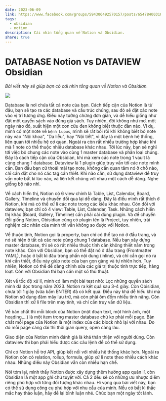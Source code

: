 ```yaml
---
date: 2023-06-09
link: https://www.facebook.com/groups/594306492570157/posts/654784003189072/
tags:
  - obsidian
  - notion
description: Cái nhìn tổng quan về Notion và Obsidian.
share: true
---
```


# DATABASE Notion vs DATAVIEW Obsidian
*Bài viết này sẽ giúp bạn có cái nhìn tổng quan về Notion và Obsidian.* 

![](https://i.imgur.com/vrikCw3.png)

Database là nơi chứa tất cả note của bạn. Cách tiếp cận của Notion là từ đầu, bạn sẽ tạo ra các database và cấu trúc chúng, sau đó sẽ đặt các note vào vị trí tương ứng. Điều này tưởng chừng đơn giản, và dễ hiểu giống như đặt một quyển sách vào đúng giá sách. Tuy nhiên, đời không như mơ, một ngày nào đó, xuất hiện một con cừu đen không biết thuộc đàn nào. Ví dụ, mình có một note về `bệnh Lupus`, mình sẽ rất bối rối khi không biết bỏ note này vào "Nội khoa", "Da liễu", hay "Nội tiết", vì đây là một bệnh hệ thống, liên quan tới nhiều hệ cơ quan. Ngoài ra còn rất nhiều trường hợp khác khi mà 1 note có thể thuộc nhiều database khác nhau. Tới lúc này, bạn sẽ nghĩ tới việc bỏ chung các note vào cùng 1 master database và phân loại chúng. Đây là cách tiếp cận của Obsidian, khi mà xem các note trong 1 vault là cùng chung 1 database. Dataview là 1 plugin giúp truy vấn tới các note mình cần. Ban đầu bạn cứ thoải mái tạo note, không cần quan tâm nó ở chỗ nào, chỉ cần đặt cho nó các tag cần thiết. Khi nào cần, sử dụng dataview để truy vấn note bất kì lúc nào, và liên kết chúng với nhau một cách dễ dàng. Nghe giống bộ não nhỉ.

Về cách hiển thị, Notion có 6 view chính là Table, List, Calendar, Board, Gallery, Timeline và chuyển đổi qua lại dễ dàng. Đây là điều mình rất thích ở Notion, khi mà có thể xử lí các note trong các kiểu khác nhau. Còn đối với dataview, bạn chỉ có 4 view: Table, List, Calendar, Task. Những cách hiển thị khác (Board, Gallery, Timeline) cần phải cài dùng plugin. Và để chuyển đổi giống Notion, Obisidian cũng có plugin tên là Project, tuy nhiên, trải nghiệm các nhân của mình thì vẫn không so được với Notion.

Về thuộc tính, Notion gọi là property, bạn chỉ có thể tạo nó ở đầu trang, và nó sẽ hiện ở tất cả các note cùng chung 1 database. Nếu bạn xây dựng master database, thì sẽ có rất nhiều thuộc tính cần không thiết nằm trong note khác. Còn với Obsidian, bạn có thể đặt nó ở đầu trang (Frontmatter YAML), hoặc ở bất kì đâu trong phần nội dung (inline), và chỉ cần gọi nó ra khi cần thiết, điều này giúp note của bạn gọn gàng và tự nhiên hơn. Tuy nhiên, Notion có thể dễ dàng chỉnh sửa các giá trị thuộc tính trực tiếp, hàng loạt. Còn với Obsidian thì bạn cần một số thủ thuật.

Xét về tốc độ xử lí, mình có làm một bài test nhỏ: Lọc những quyển sách mình đã đọc trong năm 2023. Notion ra kết quả sau 3-4 giây. Còn Obisidian, chưa tới 1 giây (vừa bấm ENTER) đã có kết quả. Điều này khá dễ hiểu khi mà Notion sử dụng đám mây lưu trữ, mà còn phải ôm đồm nhiều tính năng. Còn Obsidian thì xử lí file trên máy tính, và chỉ cần truy vấn dữ liệu.

Về bản chất thì mỗi block của Notion (một đoạn text, một hình ảnh, một heading,...) là một item trong master database chứ ko phải mỗi page. Bản chất mỗi page của Notion là một index của các block nhỏ lại với nhau. Do đó mỗi page càng dài thì thời gian query, open càng lâu.

Giao diện của Notion mình đánh giá là khá thân thiện với người dùng. Còn dataview thì bạn phải hiểu được các câu lệnh để có thể sử dụng.

Chỉ có Notion hỗ trợ API, giúp kết nối với nhiều hệ thống khác hơn. Ngoài ra Notion còn có relation, rollup, formula, giúp xử lí note theo nhiều cách khác nhau. Những điều này Obsidian vẫn còn nhiều hạn chế.

Nói tóm lại, mình thấy Notion được xây dựng thêm hướng app quản lí, còn Obsidian là một app ghi chú tuyệt vời. Cả 2 đều sẽ có những ưu nhược điểm riêng phù hợp với từng đối tượng khác nhau. Hi vọng qua bài viết này, bạn có thể sử dụng công cụ phù hợp với nhu cầu của mình.
Nếu có bất kì thắc mắc hay thảo luận, hãy để lại bình luận nhé. Chúc bạn một ngày tốt lành.


